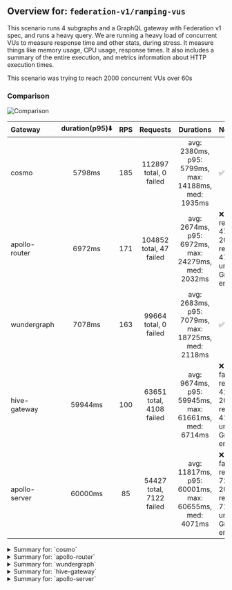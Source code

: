 ## Overview for: `federation-v1/ramping-vus`


This scenario runs 4 subgraphs and a GraphQL gateway with Federation v1 spec, and runs a heavy query. We are running a heavy load of concurrent VUs to measure response time and other stats, during stress. It measure things like memory usage, CPU usage, response times. It also includes a summary of the entire execution, and metrics information about HTTP execution times.


This scenario was trying to reach 2000 concurrent VUs over 60s


### Comparison


<img src="https://imagedelivery.net/KYe9TScr4TldYHA48pczVg/0201a086-f6ce-4d81-99b6-8d52b75d6700/public" alt="Comparison" />


| Gateway       | duration(p95)⬇️ |  RPS  |         Requests         |                       Durations                       | Notes                                                                          |
| :------------ | :-------------: | :---: | :----------------------: | :---------------------------------------------------: | :----------------------------------------------------------------------------- |
| cosmo         |     5798ms      |  185  |  112897 total, 0 failed  |  avg: 2380ms, p95: 5799ms, max: 14188ms, med: 1935ms  | ✅                                                                              |
| apollo-router |     6972ms      |  171  | 104852 total, 47 failed  |  avg: 2674ms, p95: 6972ms, max: 24279ms, med: 2032ms  | ❌ 47 failed requests, 47 non-200 responses, 47 unexpected GraphQL errors       |
| wundergraph   |     7078ms      |  163  |  99664 total, 0 failed   |  avg: 2683ms, p95: 7079ms, max: 18725ms, med: 2118ms  | ✅                                                                              |
| hive-gateway  |     59944ms     |  100  | 63651 total, 4108 failed | avg: 9674ms, p95: 59945ms, max: 61661ms, med: 6714ms  | ❌ 4108 failed requests, 4108 non-200 responses, 4108 unexpected GraphQL errors |
| apollo-server |     60000ms     |  85   | 54427 total, 7122 failed | avg: 11817ms, p95: 60001ms, max: 60655ms, med: 4071ms | ❌ 7122 failed requests, 7122 non-200 responses, 7122 unexpected GraphQL errors |



<details>
  <summary>Summary for: `cosmo`</summary>

  **K6 Output**




```
     ✓ response code was 200
     ✓ no graphql errors
     ✓ valid response structure

     █ setup

     checks.........................: 100.00% ✓ 338631     ✗ 0     
     data_received..................: 9.9 GB  16 MB/s
     data_sent......................: 134 MB  220 kB/s
     http_req_blocked...............: avg=38.89ms min=1.43µs  med=3.28µs  max=12.25s p(90)=4.9µs    p(95)=6.86µs  
     http_req_connecting............: avg=37.16ms min=0s      med=0s      max=12.25s p(90)=0s       p(95)=0s      
     http_req_duration..............: avg=2.37s   min=3.6ms   med=1.93s   max=14.18s p(90)=4.91s    p(95)=5.79s   
       { expected_response:true }...: avg=2.37s   min=3.6ms   med=1.93s   max=14.18s p(90)=4.91s    p(95)=5.79s   
     http_req_failed................: 0.00%   ✓ 0          ✗ 112897
     http_req_receiving.............: avg=309ms   min=29.34µs med=73.26µs max=11.01s p(90)=971.42ms p(95)=2.04s   
     http_req_sending...............: avg=63.46ms min=7.49µs  med=14.88µs max=9.61s  p(90)=106.04µs p(95)=157.26ms
     http_req_tls_handshaking.......: avg=0s      min=0s      med=0s      max=0s     p(90)=0s       p(95)=0s      
     http_req_waiting...............: avg=2s      min=3.51ms  med=1.54s   max=11.89s p(90)=4.48s    p(95)=5.18s   
     http_reqs......................: 112897  185.04393/s
     iteration_duration.............: avg=5.37s   min=8.93ms  med=4.32s   max=40.72s p(90)=11.63s   p(95)=13.97s  
     iterations.....................: 112877  185.011149/s
     vus............................: 4       min=4        max=1999
     vus_max........................: 2000    min=2000     max=2000
```


**Performance Overview**


<img src="https://imagedelivery.net/KYe9TScr4TldYHA48pczVg/7bedd227-3f06-4eaf-c55b-cd6a371b5d00/public" alt="Performance Overview" />


**Subgraphs Overview**


<img src="https://imagedelivery.net/KYe9TScr4TldYHA48pczVg/932bf9ee-ff14-43ad-dc87-fbd1b30f7500/public" alt="Subgraphs Overview" />


**HTTP Overview**


<img src="https://imagedelivery.net/KYe9TScr4TldYHA48pczVg/1cf9b554-23eb-422c-7c07-e4a5bb9a4a00/public" alt="HTTP Overview" />


  </details>

<details>
  <summary>Summary for: `apollo-router`</summary>

  **K6 Output**




```
     ✗ response code was 200
      ↳  99% — ✓ 104785 / ✗ 47
     ✗ no graphql errors
      ↳  99% — ✓ 104785 / ✗ 47
     ✓ valid response structure

     █ setup

     checks.........................: 99.97% ✓ 314355     ✗ 94    
     data_received..................: 9.2 GB 15 MB/s
     data_sent......................: 124 MB 203 kB/s
     http_req_blocked...............: avg=44ms     min=1.53µs  med=3.67µs  max=18.12s p(90)=5.76µs   p(95)=7.97µs
     http_req_connecting............: avg=41.38ms  min=0s      med=0s      max=18.12s p(90)=0s       p(95)=0s    
     http_req_duration..............: avg=2.67s    min=0s      med=2.03s   max=24.27s p(90)=5.89s    p(95)=6.97s 
       { expected_response:true }...: avg=2.67s    min=7.6ms   med=2.03s   max=24.27s p(90)=5.89s    p(95)=6.96s 
     http_req_failed................: 0.04%  ✓ 47         ✗ 104805
     http_req_receiving.............: avg=648.74ms min=0s      med=85.15µs max=20.87s p(90)=2.04s    p(95)=3.98s 
     http_req_sending...............: avg=64.6ms   min=0s      med=16.87µs max=13.64s p(90)=127.48µs p(95)=85.8ms
     http_req_tls_handshaking.......: avg=0s       min=0s      med=0s      max=0s     p(90)=0s       p(95)=0s    
     http_req_waiting...............: avg=1.96s    min=0s      med=1.43s   max=12.23s p(90)=4.72s    p(95)=5.81s 
     http_reqs......................: 104852 171.438676/s
     iteration_duration.............: avg=5.84s    min=22.96ms med=4.57s   max=38.22s p(90)=12.93s   p(95)=16.02s
     iterations.....................: 104832 171.405975/s
     vus............................: 21     min=21       max=1999
     vus_max........................: 2000   min=2000     max=2000
```


**Performance Overview**


<img src="https://imagedelivery.net/KYe9TScr4TldYHA48pczVg/8d325dbc-5a60-4a6b-acaf-c0355cb18c00/public" alt="Performance Overview" />


**Subgraphs Overview**


<img src="https://imagedelivery.net/KYe9TScr4TldYHA48pczVg/c6126192-23d3-4574-11d7-6637bd2f0800/public" alt="Subgraphs Overview" />


**HTTP Overview**


<img src="https://imagedelivery.net/KYe9TScr4TldYHA48pczVg/b99f3234-0995-41ac-2deb-9eb8c7481800/public" alt="HTTP Overview" />


  </details>

<details>
  <summary>Summary for: `wundergraph`</summary>

  **K6 Output**




```
     ✓ response code was 200
     ✓ no graphql errors
     ✓ valid response structure

     █ setup

     checks.........................: 100.00% ✓ 298932     ✗ 0     
     data_received..................: 8.7 GB  14 MB/s
     data_sent......................: 118 MB  194 kB/s
     http_req_blocked...............: avg=48.8ms   min=1.3µs   med=3.24µs  max=13.5s  p(90)=4.81µs   p(95)=9.84µs 
     http_req_connecting............: avg=47.37ms  min=0s      med=0s      max=13.5s  p(90)=0s       p(95)=0s     
     http_req_duration..............: avg=2.68s    min=5.51ms  med=2.11s   max=18.72s p(90)=5.56s    p(95)=7.07s  
       { expected_response:true }...: avg=2.68s    min=5.51ms  med=2.11s   max=18.72s p(90)=5.56s    p(95)=7.07s  
     http_req_failed................: 0.00%   ✓ 0          ✗ 99664 
     http_req_receiving.............: avg=517.75ms min=28.94µs med=74.84µs max=18.18s p(90)=1.59s    p(95)=3.26s  
     http_req_sending...............: avg=66.7ms   min=7.03µs  med=14.55µs max=13.17s p(90)=116.79µs p(95)=85.28ms
     http_req_tls_handshaking.......: avg=0s       min=0s      med=0s      max=0s     p(90)=0s       p(95)=0s     
     http_req_waiting...............: avg=2.09s    min=5.42ms  med=1.6s    max=17.27s p(90)=4.61s    p(95)=5.64s  
     http_reqs......................: 99664   163.340828/s
     iteration_duration.............: avg=6.08s    min=14.32ms med=4.78s   max=43.3s  p(90)=13.09s   p(95)=16.2s  
     iterations.....................: 99644   163.30805/s
     vus............................: 5       min=5        max=1999
     vus_max........................: 2000    min=2000     max=2000
```


**Performance Overview**


<img src="https://imagedelivery.net/KYe9TScr4TldYHA48pczVg/038d425f-2e18-4809-d11d-8dce46c32200/public" alt="Performance Overview" />


**Subgraphs Overview**


<img src="https://imagedelivery.net/KYe9TScr4TldYHA48pczVg/66e12927-0d25-4b50-3cac-fac8c004d700/public" alt="Subgraphs Overview" />


**HTTP Overview**


<img src="https://imagedelivery.net/KYe9TScr4TldYHA48pczVg/427025b9-1e17-41f5-c0f4-b5e6f7196900/public" alt="HTTP Overview" />


  </details>

<details>
  <summary>Summary for: `hive-gateway`</summary>

  **K6 Output**




```
     ✗ response code was 200
      ↳  93% — ✓ 59523 / ✗ 4108
     ✗ no graphql errors
      ↳  93% — ✓ 59523 / ✗ 4108
     ✓ valid response structure

     █ setup

     checks.........................: 95.60% ✓ 178569     ✗ 8216  
     data_received..................: 5.2 GB 8.3 MB/s
     data_sent......................: 76 MB  121 kB/s
     http_req_blocked...............: avg=3.53ms min=1.65µs  med=4.37µs  max=657.21ms p(90)=11.48µs  p(95)=2.14ms
     http_req_connecting............: avg=3.4ms  min=0s      med=0s      max=656.97ms p(90)=0s       p(95)=1.6ms 
     http_req_duration..............: avg=9.67s  min=13.46ms med=6.71s   max=1m1s     p(90)=10.8s    p(95)=59.94s
       { expected_response:true }...: avg=6.2s   min=13.46ms med=6.59s   max=59.77s   p(90)=8.48s    p(95)=10.33s
     http_req_failed................: 6.45%  ✓ 4108       ✗ 59543 
     http_req_receiving.............: avg=5.6ms  min=0s      med=82.03µs max=1.2s     p(90)=561.02µs p(95)=4.8ms 
     http_req_sending...............: avg=2.96ms min=8.6µs   med=21.38µs max=1.09s    p(90)=129.7µs  p(95)=6.75ms
     http_req_tls_handshaking.......: avg=0s     min=0s      med=0s      max=0s       p(90)=0s       p(95)=0s    
     http_req_waiting...............: avg=9.66s  min=13.37ms med=6.7s    max=1m1s     p(90)=10.79s   p(95)=59.92s
     http_reqs......................: 63651  100.438212/s
     iteration_duration.............: avg=9.76s  min=63.64ms med=6.78s   max=1m1s     p(90)=10.89s   p(95)=1m0s  
     iterations.....................: 63631  100.406653/s
     vus............................: 200    min=50       max=1999
     vus_max........................: 2000   min=2000     max=2000
```


**Performance Overview**


<img src="https://imagedelivery.net/KYe9TScr4TldYHA48pczVg/b8ebe74f-7647-4779-abe5-b0702138ba00/public" alt="Performance Overview" />


**Subgraphs Overview**


<img src="https://imagedelivery.net/KYe9TScr4TldYHA48pczVg/070e6b0e-7fec-479a-1aae-f543cde60500/public" alt="Subgraphs Overview" />


**HTTP Overview**


<img src="https://imagedelivery.net/KYe9TScr4TldYHA48pczVg/26b887f7-b73b-48d5-3e8a-045899486200/public" alt="HTTP Overview" />


  </details>

<details>
  <summary>Summary for: `apollo-server`</summary>

  **K6 Output**




```
     ✗ response code was 200
      ↳  86% — ✓ 47285 / ✗ 7122
     ✗ no graphql errors
      ↳  86% — ✓ 47285 / ✗ 7122
     ✓ valid response structure

     █ setup

     checks.........................: 90.87% ✓ 141855    ✗ 14244 
     data_received..................: 4.2 GB 6.6 MB/s
     data_sent......................: 65 MB  102 kB/s
     http_req_blocked...............: avg=928.37µs min=1.46µs  med=3.29µs  max=244.72ms p(90)=295.24µs p(95)=889.61µs
     http_req_connecting............: avg=900.62µs min=0s      med=0s      max=241.31ms p(90)=236.66µs p(95)=771.13µs
     http_req_duration..............: avg=11.81s   min=12.37ms med=4.07s   max=1m0s     p(90)=59.99s   p(95)=1m0s    
       { expected_response:true }...: avg=4.6s     min=12.37ms med=3.79s   max=1m0s     p(90)=6.13s    p(95)=6.88s   
     http_req_failed................: 13.08% ✓ 7122      ✗ 47305 
     http_req_receiving.............: avg=678.89µs min=0s      med=98.9µs  max=402.73ms p(90)=182.08µs p(95)=335.64µs
     http_req_sending...............: avg=471.07µs min=8.23µs  med=15.88µs max=313.26ms p(90)=50.78µs  p(95)=117.09µs
     http_req_tls_handshaking.......: avg=0s       min=0s      med=0s      max=0s       p(90)=0s       p(95)=0s      
     http_req_waiting...............: avg=11.81s   min=12.26ms med=4.06s   max=1m0s     p(90)=59.99s   p(95)=1m0s    
     http_reqs......................: 54427  85.755699/s
     iteration_duration.............: avg=11.83s   min=63.76ms med=4.08s   max=1m0s     p(90)=1m0s     p(95)=1m0s    
     iterations.....................: 54407  85.724187/s
     vus............................: 5      min=5       max=2000
     vus_max........................: 2000   min=2000    max=2000
```


**Performance Overview**


<img src="https://imagedelivery.net/KYe9TScr4TldYHA48pczVg/87310a1f-fadd-4064-40a6-a490a747b600/public" alt="Performance Overview" />


**Subgraphs Overview**


<img src="https://imagedelivery.net/KYe9TScr4TldYHA48pczVg/eff661f5-a33d-4fb8-f468-6686991aa100/public" alt="Subgraphs Overview" />


**HTTP Overview**


<img src="https://imagedelivery.net/KYe9TScr4TldYHA48pczVg/dd1db179-d40d-4a1e-1fc9-703d1a530a00/public" alt="HTTP Overview" />


  </details>
